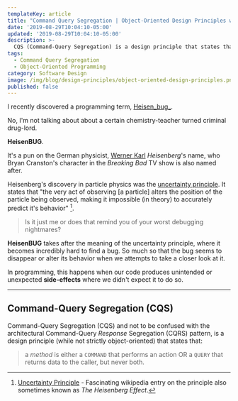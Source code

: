 ```yaml
---
templateKey: article
title: "Command Query Segregation | Object-Oriented Design Principles w/ TypeScript"
date: '2019-08-29T10:04:10-05:00'
updated: '2019-08-29T10:04:10-05:00'
description: >-
  CQS (Command-Query Segregation) is a design principle that states that a method is either a COMMAND that performs an action OR a QUERY that returns data to the caller, but never both.
tags:
  - Command Query Segregation
  - Object-Oriented Programming
category: Software Design
image: /img/blog/design-principles/object-oriented-design-principles.png
published: false
---
```


I recently discovered a programming term, <u>Heisen_bug_</u>. 

No, I'm not talking about about a certain chemistry-teacher turned criminal drug-lord. 

**HeisenBUG**.

It's a pun on the German physicist, <a target="_blank" href="https://en.wikipedia.org/wiki/Werner_Heisenberg">Werner Karl</a> _Heisenberg_'s name, who Bryan Cranston's character in the _Breaking Bad_ TV show is also named after. 

Heisenberg's discovery in particle physics was the <u>uncertainty principle</u>. It states that "the very act of observing [a particle] alters the position of the particle being observed, making it impossible (in theory) to accurately predict it's behavior" [^1].

> Is it just me or does that remind you of your worst debugging nightmares?

**HeisenBUG** takes after the meaning of the uncertainty principle, where it becomes incredibly hard to find a bug. So much so that the bug seems to disappear or alter its behavior when we attempts to take a closer look at it.

In programming, this happens when our code produces unintended or unexpected **side-effects** where we didn't expect it to do so. 

--- 

## Command-Query Segregation (CQS)

Command-Query Segregation (CQS) and not to be confused with the architectural Command-Query _Response_ Segregation (CQRS) pattern, is a design principle (while not strictly object-oriented) that states that:

> a _method_ is either a `COMMAND` that performs an action OR a `QUERY` that returns data to the caller, but never both.



[^1]: [Uncertainty Principle](https://en.wikipedia.org/wiki/Uncertainty_principle) - Fascinating wikipedia entry on the principle also sometimes known as _The Heisenberg Effect_.